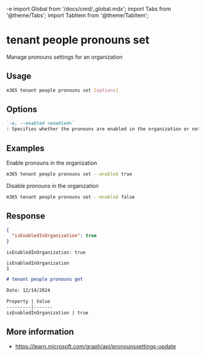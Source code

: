 -e <!-- DISCLAIMER: All secrets, passwords, and sensitive values in this document are examples only and not real credentials. -->
import Global from '/docs/cmd/_global.mdx';
import Tabs from '@theme/Tabs';
import TabItem from '@theme/TabItem';

# tenant people pronouns set

Manage pronouns settings for an organization

## Usage

```sh
m365 tenant people pronouns set [options]
```

## Options

```md definition-list
`-e, --enabled <enabled>`
: Specifies whether the pronouns are enabled in the organization or not.
```

<Global />

## Examples

Enable pronouns in the organization

```sh
m365 tenant people pronouns set --enabled true
```

Disable pronouns in the organization

```sh
m365 tenant people pronouns set --enabled false
```

## Response

<Tabs>
  <TabItem value="JSON">

  ```json
  {
    "isEnabledInOrganization": true
  }
  ```

  </TabItem>
  <TabItem value="Text">

  ```text
  isEnabledInOrganization: true
  ```

  </TabItem>
  <TabItem value="CSV">

  ```csv
  isEnabledInOrganization
  1
  ```

  </TabItem>
  <TabItem value="Markdown">

  ```md
  # tenant people pronouns get

  Date: 12/14/2024

  Property | Value
  ---------|-------
  isEnabledInOrganization | true
  ```

  </TabItem>
</Tabs>

## More information

- https://learn.microsoft.com/graph/api/pronounssettings-update
